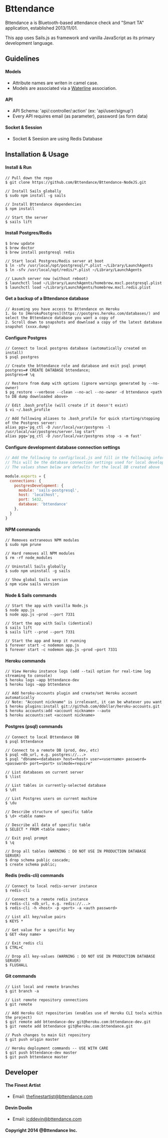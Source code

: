 Bttendance
=================
Bttendance a is Bluetooth-based attendance check and "Smart TA" application, established 2013/11/01.

This app uses Sails.js as framework and vanilla JavaScript as its primary development language.

## Guidelines
#### Models
- Attribute names are writen in camel case.
- Models are associated via a [Waterline](https://github.com/balderdashy/waterline) association.

#### API
- API Schema: 'api/:controller/:action' (ex: 'api/user/signup')
- Every API requires email (as parameter), password (as form data)

#### Socket & Session
- Socket & Seesion are using Redis Database

## Installation & Usage
#### Install & Run
    // Pull down the repo
    $ git clone https://github.com/Bttendance/Bttendance-NodeJS.git

    // Install Sails globally
    $ sudo npm install -g sails

    // Install Bttendance dependencies
    $ npm install

    // Start the server
    $ sails lift

#### Install Postgres/Redis
    $ brew update
    $ brew doctor
    $ brew install postgresql redis

    // Start local Postgres/Redis server at boot
    $ ln -sfv /usr/local/opt/postgresql/*.plist ~/Library/LaunchAgents
    $ ln -sfv /usr/local/opt/redis/*.plist ~/Library/LaunchAgents

    // Launch server now (without reboot)
    $ launchctl load ~/Library/LaunchAgents/homebrew.mxcl.postgresql.plist
    $ launchctl load ~/Library/LaunchAgents/homebrew.mxcl.redis.plist

#### Get a backup of a Bttendance database
    // Assuming you have access to Bttendance on Heroku
    1. Go to [HerokuPostgres](https://postgres.heroku.com/databases/) and select the Bttendance database you want a copy of
    2. Scroll down to snapshots and download a copy of the latest database snapshot (xxxx.dump)

#### Configure Postgres
    // Connect to local postgres database (automatically created on install)
    $ psql postgres

    // Create the bttendance role and database and exit psql prompt
    postgres=# CREATE DATABASE bttendance;
    postgres=# \q

    // Restore from dump with options (ignore warnings generated by --no-owner)
    $ pg_restore --verbose --clean --no-acl --no-owner -d bttendance <path to DB dump downloaded above>

    // Edit .bash_profile (will create if it doesn't exist)
    $ vi ~/.bash_profile

    // Add following aliases to .bash_profile for quick starting/stopping of the Postgres server:
    alias pgs='pg_ctl -D /usr/local/var/postgres -l /usr/local/var/postgres/server.log start'
    alias pgq='pg_ctl -D /usr/local/var/postgres stop -s -m fast'

#### Configure development database connection settings
``` javascript
// Add the following to config/local.js and fill in the following information
// This will be the database connection settings used for local development
// The values shown below are defaults for the local DB created above

module.exports = {
  connections: {
    postgresDevelopment: {
      module: 'sails-postgresql',
      host: 'localhost',
      port: 5432,
      database: 'bttendance'
    },
  }
}
```

#### NPM commands
    // Removes extraneous NPM modules
    $ sudo npm prune

    // Hard removes all NPM modules
    $ rm -rf node_modules

    // Uninstall Sails globally
    $ sudo npm uninstall -g sails

    // Show global Sails version
    $ npm view sails version

#### Node & Sails commands
    // Start the app with vanilla Node.js
    $ node app.js
    $ node app.js —prod --port 7331

    // Start the app with Sails (identical)
    $ sails lift
    $ sails lift --prod --port 7331

    // Start the app and keep it running
    $ forever start -c nodemon app.js
    $ forever start -c nodemon app.js —prod —port 7331

#### Heroku commands
    // View Heroku instance logs (add --tail option for real-time log streaming to console)
    $ heroku logs —app bttendance-dev
    $ heroku logs —app bttendance

    // Add heroku-accounts plugin and create/set Heroku account automatically
    // Note: "Account nickname" is irrelevant, it can be whatever you want
    $ heroku plugins:install git://github.com/ddollar/heroku-accounts.git
    $ heroku accounts:add <account nickname> --auto
    $ heroku accounts:set <account nickname>

#### Postgres (psql) commands
    // Connect to local Bttendance DB
    $ psql bttendance

    // Connect to a remote DB (prod, dev, etc)
    $ psql <db_url, e.g. postgres://...>
    $ psql "dbname=<database> host=<host> user=<username> password=<password> port=<port> sslmode=require"

    // List databases on current server
    $ \list

    // List tables in currently-selected database
    $ \dt

    // List Postgres users on current machine
    $ \du

    // Describe structure of specific table
    $ \d+ <table name>

    // Describe all data of specific table
    $ SELECT * FROM <table name>;

    // Exit psql prompt
    $ \q

    // Drop all tables (WARNING : DO NOT USE IN PRODUCTION DATABASE SERVER)
    $ drop schema public cascade;
    $ create schema public;

#### Redis (redis-cli) commands
    // Connect to local redis-server instance
    $ redis-cli

    // Connect to a remote redis instance
    $ redis-cli <db_url, e.g. redis://...>
    $ redis-cli -h <host> -p <port> -a <auth password>

    // List all key/value pairs
    $ KEYS *

    // Get value for a specific key
    $ GET <key name>

    // Exit redis cli
    $ CTRL+C

    // Drop all key-values (WARNING : DO NOT USE IN PRODUCTION DATABASE SERVER)
    $ FLUSHALL

#### Git commands
    // List local and remote branches
    $ git branch -a

    // List remote repository connections
    $ git remote

    // Add Heroku Git repositories (enables use of Heroku CLI tools within the project)
    $ git remote add bttendance-dev git@heroku.com:bttendance-dev.git
    $ git remote add bttendance git@heroku.com:bttendance.git

    // Push changes to main Git repository
    $ git push origin master

    // Heroku deployment commands -- USE WITH CARE
    $ git push bttendance-dev master
    $ git push bttendance master

## Developer

#### The Finest Artist
- Email: thefinestartist@bttendance.com

#### Devin Doolin
- Email: icddevin@bttendance.com

#### Copyright 2014 @Bttendance Inc.
